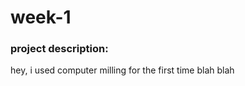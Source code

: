# week-1
<h3> project description: </h3>
<p> hey, i used computer milling for the first time blah blah </p>
